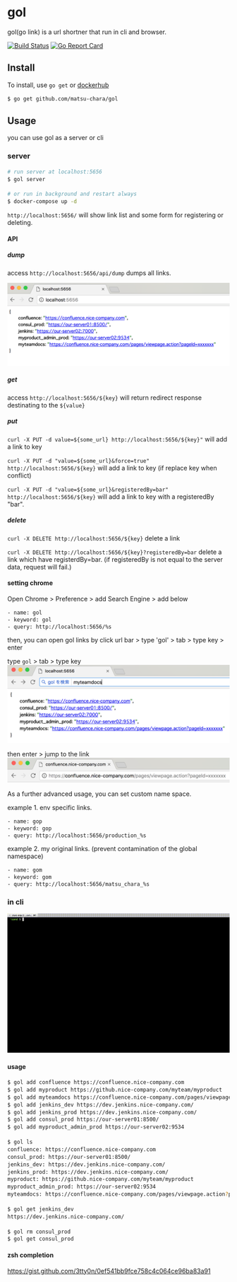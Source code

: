 # gol

gol(go link) is a url shortner that run in cli and browser.

[![Build Status](https://travis-ci.org/matsu-chara/gol.svg?branch=master)](https://travis-ci.org/matsu-chara/gol)
[![Go Report Card](https://goreportcard.com/badge/github.com/matsu-chara/gol)](https://goreportcard.com/report/github.com/matsu-chara/gol)

## Install

To install, use `go get` or [dockerhub](https://hub.docker.com/r/matsuchara/gol/)

```bash
$ go get github.com/matsu-chara/gol
```

## Usage

you can use gol as a server or cli

### server

```bash
# run server at localhost:5656
$ gol server

# or run in background and restart always
$ docker-compose up -d
```

`http://localhost:5656/` will show link list and some form for registering or deleting.

#### API

##### dump

access `http://localhost:5656/api/dump` dumps all links.

![sample/gol_chrome1.png](sample/gol_chrome1.png)

##### get

access `http://localhost:5656/${key}` will return redirect response destinating to the `${value}`

##### put

`curl -X PUT -d value=${some_url} http://localhost:5656/${key}"` will add a link to key

`curl -X PUT -d "value=${some_url}&force=true" http://localhost:5656/${key}` will add a link to key (if replace key when conflict)

`curl -X PUT -d "value=${some_url}&registeredBy=bar" http://localhost:5656/${key}` will add a link to key with a registeredBy "bar".

##### delete

`curl -X DELETE http://localhost:5656/${key}` delete a link

`curl -X DELETE http://localhost:5656/${key}?registeredBy=bar` delete a link which have registerdBy=bar. (if registeredBy is not equal to the server data, request will fail.)

#### setting chrome

Open Chrome > Preference > add Search Engine > add below

```
- name: gol
- keyword: gol
- query: http://localhost:5656/%s
```

then, you can open gol links by
click url bar > type 'gol' > tab > type key > enter

type `gol` >  tab > type key
![sample/gol_chrome2.png](sample/gol_chrome2.png)

then enter > jump to the link
![sample/gol_chrome3.png](sample/gol_chrome3.png)


As a further advanced usage, you can set custom name space.

example 1. env specific links.

```
- name: gop
- keyword: gop
- query: http://localhost:5656/production_%s
```

example 2. my original links. (prevent contamination of the global namespace)

```
- name: gom
- keyword: gom
- query: http://localhost:5656/matsu_chara_%s
```

### in cli

![sample/gol_cli.gif](sample/gol_cli.gif)

#### usage

```bash
$ gol add confluence https://confluence.nice-company.com
$ gol add myproduct https://github.nice-company.com/myteam/myproduct
$ gol add myteamdocs https://confluence.nice-company.com/pages/viewpage.action?pageId=xxxxxxx
$ gol add jenkins_dev https://dev.jenkins.nice-company.com/
$ gol add jenkins_prod https://dev.jenkins.nice-company.com/
$ gol add consul_prod https://our-server01:8500/
$ gol add myproduct_admin_prod https://our-server02:9534

$ gol ls
confluence: https://confluence.nice-company.com
consul_prod: https://our-server01:8500/
jenkins_dev: https://dev.jenkins.nice-company.com/
jenkins_prod: https://dev.jenkins.nice-company.com/
myproduct: https://github.nice-company.com/myteam/myproduct
myproduct_admin_prod: https://our-server02:9534
myteamdocs: https://confluence.nice-company.com/pages/viewpage.action?pageId=xxxxxxx

$ gol get jenkins_dev
https://dev.jenkins.nice-company.com/

$ gol rm consul_prod
$ gol get consul_prod
```

#### zsh completion

https://gist.github.com/3tty0n/0ef541bb9fce758c4c064ce96ba83a91
